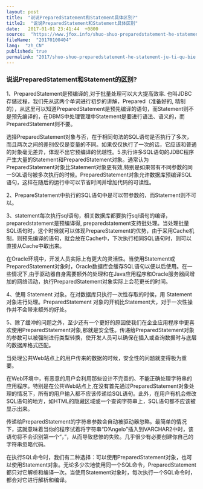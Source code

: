 ```yaml
---
layout: post
title:  "说说PreparedStatement和Statement具体区别?"
title2:  "说说PreparedStatement和Statement具体区别"
date:   2017-01-01 23:41:44  +0800
source:  "https://www.jfox.info/shuo-shuo-preparedstatement-he-statement-ju-ti-qu-bie.html"
fileName:  "20170100404"
lang:  "zh_CN"
published: true
permalink: "2017/shuo-shuo-preparedstatement-he-statement-ju-ti-qu-bie.html"
---
```




### 说说PreparedStatement和Statement的区别?

1、PreparedStatement是预编译的,对于批量处理可以大大提高效率. 也叫JDBC存储过程，我们先从这两个单词进行初步的讲解，Prepared（准备好的, 精制的），从这里可以知道PreparedStatement是预先编译的语句，而Statement则不是预先编译的，在DBMS中处理管理中Statement是要进行语法、语义的，而PreparedStatement则不要。

选择PreparedStatement对象与否，在于相同句法的SQL语句是否执行了多次，而且两次之间的差别仅仅是变量的不同。如果仅仅执行了一次的话，它应该和普通的对象毫无差异，体现不出它预编译的优越性。5.执行许多SQL语句的JDBC程序产生大量的Statement和PreparedStatement对象。通常认为PreparedStatement对象比Statement对象更有效,特别是如果带有不同参数的同一SQL语句被多次执行的时候。PreparedStatement对象允许数据库预编译SQL语句，这样在随后的运行中可以节省时间并增加代码的可读性。

2、PrepareStatement中执行的SQL语句中是可以带参数的，而Statement则不可以。

3、statement每次执行sql语句，相关数据库都要执行sql语句的编译，preparedstatement是预编译得,    preparedstatement支持批处理。当处理批量SQL语句时，这个时候就可以体现PrepareStatement的优势，由于采用Cache机制，则预先编译的语句，就会放在Cache中，下次执行相同SQL语句时，则可以直接从Cache中取出来。

在Oracle环境中，开发人员实际上有更大的灵活性。当使用Statement或PreparedStatement对象时，Oracle数据库会缓存SQL语句以便以后使用。在一些情况下,由于驱动器自身需要额外的处理和在Java应用程序和Oracle服务器间增加的网络活动，执行PreparedStatement对象实际上会花更长的时间。

4、使用 Statement 对象。在对数据库只执行一次性存取的时侯，用 Statement 对象进行处理。PreparedStatement 对象的开销比Statement大，对于一次性操作并不会带来额外的好处。

5、除了缓冲的问题之外，至少还有一个更好的原因使我们在企业应用程序中更喜欢使用PreparedStatement对象,那就是安全性。传递给PreparedStatement对象的参数可以被强制进行类型转换，使开发人员可以确保在插入或查询数据时与底层的数据库格式匹配。

当处理公共Web站点上的用户传来的数据的时候，安全性的问题就变得极为重要。

在Web环境中，有恶意的用户会利用那些设计不完善的、不能正确处理字符串的应用程序。特别是在公共Web站点上,在没有首先通过PreparedStatement对象处理的情况下，所有的用户输入都不应该传递给SQL语句。此外，在用户有机会修改SQL语句的地方，如HTML的隐藏区域或一个查询字符串上，SQL语句都不应该被显示出来。

传递给PreparedStatement的字符串参数会自动被驱动器忽略。最简单的情况下，这就意味着当你的程序试着将字符串“D’Angelo”插入到VARCHAR2中时，该语句将不会识别第一个“，”，从而导致悲惨的失败。几乎很少有必要创建你自己的字符串忽略代码。

在执行SQL命令时，我们有二种选择：可以使用PreparedStatement对象，也可以使用Statement对象。无论多少次地使用同一个SQL命令，PreparedStatement都只对它解析和编译一次。当使用Statement对象时，每次执行一个SQL命令时，都会对它进行解析和编译。

